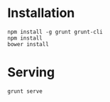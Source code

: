 # Installation
```
npm install -g grunt grunt-cli
npm install
bower install
```

# Serving
```
grunt serve
```
